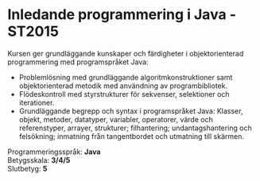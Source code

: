 # Inledande programmering i Java - ST2015

Kursen ger grundläggande kunskaper och färdigheter i objektorienterad programmering
med programspråket Java:
- Problemlösning med grundläggande algoritmkonstruktioner samt objektorienterad metodik med användning av programbibliotek.
- Flödeskontroll med styrstrukturer för sekvenser, selektioner och iterationer.
- Grundläggande begrepp och syntax i programspråket Java: Klasser, objekt, metoder, datatyper, variabler, operatorer, värde och referenstyper, arrayer, strukturer; filhantering; undantagshantering och felsökning; inmatning från tangentbordet och utmatning till skärmen.

Programmeringsspråk: <b>Java</b><br>
Betygsskala: <b>3/4/5</b><br>
Slutbetyg: <b>5</b>

